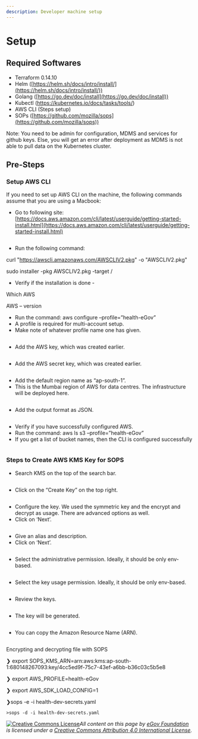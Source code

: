 ```yaml
---
description: Developer machine setup
---
```


# Setup

## Required Softwares

* Terraform 0.14.10
* Helm ([https://helm.sh/docs/intro/install/](https://helm.sh/docs/intro/install/))
* Golang ([https://go.dev/doc/install](https://go.dev/doc/install))
* Kubectl (https://kubernetes.io/docs/tasks/tools/)
* AWS CLI (Steps setup)
* SOPs ([https://github.com/mozilla/sops](https://github.com/mozilla/sops))

Note: You need to be admin for configuration, MDMS and services for github keys. Else, you will get an error after deployment as MDMS is not able to pull data on the Kubernetes cluster.&#x20;

## Pre-Steps

### Setup AWS CLI

If you need to set up AWS CLI on the machine, the following commands assume that you are using a Macbook:

* Go to following site: [https://docs.aws.amazon.com/cli/latest/userguide/getting-started-install.html](https://docs.aws.amazon.com/cli/latest/userguide/getting-started-install.html)

<figure><img src="../../.gitbook/assets/Screenshot 2023-02-22 at 9.45.01 AM.png" alt=""><figcaption></figcaption></figure>

* Run the following command:&#x20;

&#x20;     curl "https://awscli.amazonaws.com/AWSCLIV2.pkg" -o "AWSCLIV2.pkg"

&#x20;     sudo installer -pkg AWSCLIV2.pkg -target /

* Verify if the installation is done -&#x20;

&#x20;     Which AWS

&#x20;     AWS – version

* Run the command: aws configure –profile=”health-eGov”
* A profile is required for multi-account setup.
* Make note of whatever profile name one has given.

<figure><img src="../../.gitbook/assets/Screenshot 2023-03-14 at 9.25.05 AM.png" alt=""><figcaption></figcaption></figure>

* Add the AWS key, which was created earlier.

<figure><img src="../../.gitbook/assets/Screenshot 2023-02-22 at 10.06.55 AM.png" alt=""><figcaption></figcaption></figure>

* Add the AWS secret key, which was created earlier.

<figure><img src="../../.gitbook/assets/Screenshot 2023-02-22 at 10.21.30 AM.png" alt=""><figcaption></figcaption></figure>

* Add the default region name as “ap-south-1”.&#x20;
* This is the Mumbai region of AWS for data centres. The infrastructure will be deployed here.

<figure><img src="../../.gitbook/assets/Screenshot 2023-02-22 at 10.25.10 AM.png" alt=""><figcaption></figcaption></figure>

* Add the output format as JSON.

<figure><img src="../../.gitbook/assets/Screenshot 2023-02-22 at 10.35.01 AM.png" alt=""><figcaption></figcaption></figure>

* Verify if you have successfully configured AWS.
* Run the command: aws ls s3 –profile=”health-eGov”
* If you get a list of bucket names, then the CLI is configured successfully

<figure><img src="../../.gitbook/assets/Screenshot 2023-02-22 at 10.41.16 AM.png" alt=""><figcaption></figcaption></figure>

### Steps to Create AWS KMS Key for SOPS

* Search KMS on the top of the search bar.

<figure><img src="../../.gitbook/assets/Screenshot 2023-02-22 at 10.43.19 AM.png" alt=""><figcaption></figcaption></figure>

* Click on the “Create Key” on the top right.

<figure><img src="../../.gitbook/assets/Screenshot 2023-02-22 at 10.44.36 AM.png" alt=""><figcaption></figcaption></figure>

* Configure the key. We used the symmetric key and the encrypt and decrypt as usage. There are advanced options as well.&#x20;
* Click on ‘Next’.

<figure><img src="../../.gitbook/assets/Screenshot 2023-02-22 at 10.46.26 AM.png" alt=""><figcaption></figcaption></figure>

* Give an alias and description.&#x20;
* Click on ‘Next’.

<figure><img src="../../.gitbook/assets/Screenshot 2023-02-22 at 10.47.49 AM.png" alt=""><figcaption></figcaption></figure>

* Select the administrative permission. Ideally, it should be only env-based.

<figure><img src="../../.gitbook/assets/Screenshot 2023-02-22 at 10.53.59 AM.png" alt=""><figcaption></figcaption></figure>

* Select the key usage permission. Ideally, it should be only env-based.

<figure><img src="../../.gitbook/assets/Screenshot 2023-02-22 at 10.54.45 AM.png" alt=""><figcaption></figcaption></figure>

* Review the keys.

<figure><img src="../../.gitbook/assets/Screenshot 2023-02-22 at 10.56.52 AM.png" alt=""><figcaption></figcaption></figure>

* The key will be generated.

<figure><img src="../../.gitbook/assets/Screenshot 2023-02-22 at 10.58.04 AM (1).png" alt=""><figcaption></figcaption></figure>

* You can copy the Amazon Resource Name (ARN).

<figure><img src="../../.gitbook/assets/Screenshot 2023-02-22 at 10.58.50 AM.png" alt=""><figcaption></figcaption></figure>

Encrypting and decrypting file with SOPS

❯ export SOPS\_KMS\_ARN=arn:aws:kms:ap-south-1:680148267093:key/4cc5ed9f-75c7-43ef-a6bb-b36c03c5b5e8

❯ export AWS\_PROFILE=health-eGov

❯ export AWS\_SDK\_LOAD\_CONFIG=1

❯sops -e -i health-dev-secrets.yaml

```
>sops -d -i health-dev-secrets.yaml
```



[![Creative Commons License](https://i.creativecommons.org/l/by/4.0/80x15.png)_​_](http://creativecommons.org/licenses/by/4.0/)_All content on this page by_ [_eGov Foundation_](https://egov.org.in/) _is licensed under a_ [_Creative Commons Attribution 4.0 International License_](http://creativecommons.org/licenses/by/4.0/)_._
